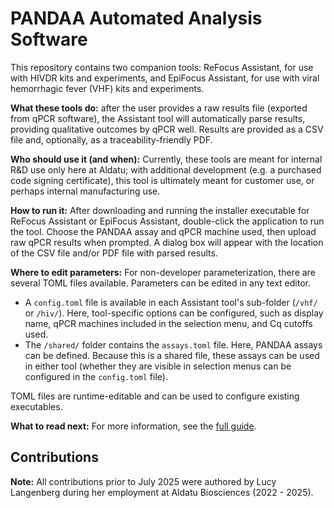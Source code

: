 # PANDAA Automated Analysis Software

This repository contains two companion tools: ReFocus Assistant, for use with HIVDR kits and experiments, and EpiFocus Assistant, for use with viral hemorrhagic fever (VHF) kits and experiments.

**What these tools do:** after the user provides a raw results file (exported from qPCR software), the Assistant tool will automatically parse results, providing qualitative outcomes by qPCR well. Results are provided as a CSV file and, optionally, as a traceability-friendly PDF.

**Who should use it (and when):** Currently, these tools are meant for internal R&D use only here at Aldatu; with additional development (e.g. a purchased code signing certificate), this tool is ultimately meant for customer use, or perhaps internal manufacturing use.

**How to run it:** After downloading and running the installer executable for ReFocus Assistant or EpiFocus Assistant, double-click the application to run the tool. Choose the PANDAA assay and qPCR machine used, then upload raw qPCR results when prompted. A dialog box will appear with the location of the CSV file and/or PDF file with parsed results.

**Where to edit parameters:** For non-developer parameterization, there are several TOML files available. Parameters can be edited in any text editor.
- A `config.toml` file is available in each Assistant tool's sub-folder (`/vhf/` or `/hiv/`). Here, tool-specific options can be configured, such as display name, qPCR machines included in the selection menu, and Cq cutoffs used.
- The `/shared/` folder contains the `assays.toml` file. Here, PANDAA assays can be defined. Because this is a shared file, these assays can be used in either tool (whether they are visible in selection menus can be configured in the `config.toml` file).

TOML files are runtime-editable and can be used to configure existing executables.

**What to read next:** For more information, see the [full guide](https://github.com/aldatubio/automated-qpcr-results/blob/main/docs/Software_User_Guide.pdf).

## Contributions
**Note:** All contributions prior to July 2025 were authored by Lucy Langenberg during her employment at Aldatu Biosciences (2022 - 2025).
